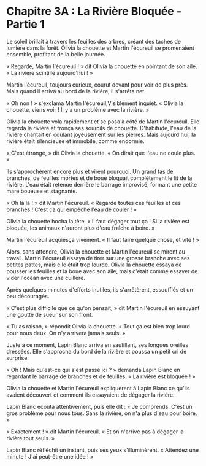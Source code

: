 # Chapitre 3A : La Rivière Bloquée - Partie 1

Le soleil brillait à travers les feuilles des arbres, créant des taches de lumière dans la forêt. Olivia la chouette et Martin l'écureuil se promenaient ensemble, profitant de la belle journée.

« Regarde, Martin l'écureuil ! » dit Olivia la chouette en pointant de son aile. « La rivière scintille aujourd'hui ! »

Martin l'écureuil, toujours curieux, courut devant pour voir de plus près. Mais quand il arriva au bord de la rivière, il s'arrêta net.

« Oh non ! » s'exclama Martin l'écureuil,Visiblement inquiet. « Olivia la chouette, viens voir ! Il y a un problème avec la rivière. »

Olivia la chouette vola rapidement et se posa à côté de Martin l'écureuil. Elle regarda la rivière et fronça ses sourcils de chouette. D'habitude, l'eau de la rivière chantait en coulant joyeusement sur les pierres. Mais aujourd'hui, la rivière était silencieuse et immobile, comme endormie.

« C'est étrange, » dit Olivia la chouette. « On dirait que l'eau ne coule plus. »

Ils s'approchèrent encore plus et virent pourquoi. Un grand tas de branches, de feuilles mortes et de boue bloquait complètement le lit de la rivière. L'eau était retenue derrière le barrage improvisé, formant une petite mare boueuse et stagnante.

« Oh là là ! » dit Martin l'écureuil. « Regarde toutes ces feuilles et ces branches ! C'est ça qui empêche l'eau de couler ! »

Olivia la chouette hocha la tête. « Il faut dégager tout ça ! Si la rivière est bloquée, les animaux n'auront plus d'eau fraîche à boire. »

Martin l'écureuil acquiesça vivement. « Il faut faire quelque chose, et vite ! »

Alors, sans attendre, Olivia la chouette et Martin l'écureuil se mirent au travail. Martin l'écureuil essaya de tirer sur une grosse branche avec ses petites pattes, mais elle était trop lourde. Olivia la chouette essaya de pousser les feuilles et la boue avec son aile, mais c'était comme essayer de vider l'océan avec une cuillère.

Après quelques minutes d'efforts inutiles, ils s'arrêtèrent, essoufflés et un peu découragés.

« C'est plus difficile que ce qu'on pensait, » dit Martin l'écureuil en essuyant une goutte de sueur sur son front.

« Tu as raison, » répondit Olivia la chouette. « Tout ça est bien trop lourd pour nous deux. On n'y arrivera jamais seuls. »

Juste à ce moment, Lapin Blanc arriva en sautillant, ses longues oreilles dressées. Elle s'approcha du bord de la rivière et poussa un petit cri de surprise.

« Oh ! Mais qu'est-ce qui s'est passé ici ? » demanda Lapin Blanc en regardant le barrage de branches et de feuilles. « La rivière est bloquée ! »

Olivia la chouette et Martin l'écureuil expliquèrent à Lapin Blanc ce qu'ils avaient découvert et comment ils essayaient de dégager la rivière.

Lapin Blanc écouta attentivement, puis elle dit : « Je comprends. C'est un gros problème pour nous tous. Sans la rivière, on n'a plus d'eau pour boire. »

« Exactement ! » dit Martin l'écureuil. « Et on n'arrive pas à dégager la rivière tout seuls. »

Lapin Blanc réfléchit un instant, puis ses yeux s'illuminèrent. « Attendez une minute ! J'ai peut-être une idée ! »